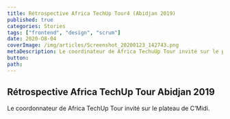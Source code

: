 ```yaml
---
title: Rétrospective Africa TechUp Tour4 (Abidjan 2019)
published: true
categories: Stories
tags: ["frontend", "design", "scrum"]
date: 2020-O8-04
coverImage: /img/articles/Screenshot_20200123_142743.png
metaDescription: Le coordinateur de Africa TechuUp Tour invité sur le plateau de C'Midi
button:
path:
---
```


## Rétrospective Africa TechUp Tour Abidjan 2019

Le coordonnateur de Africa TechUp Tour invité sur le plateau de C’Midi.
